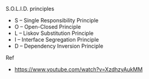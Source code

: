 S.O.L.I.D. principles

- S – Single Responsibility Principle
- O – Open-Closed Principle
- L – Liskov Substitution Principle
- I – Interface Segregation Principle
- D – Dependency Inversion Principle

Ref
- https://www.youtube.com/watch?v=XzdhzyAukMM
